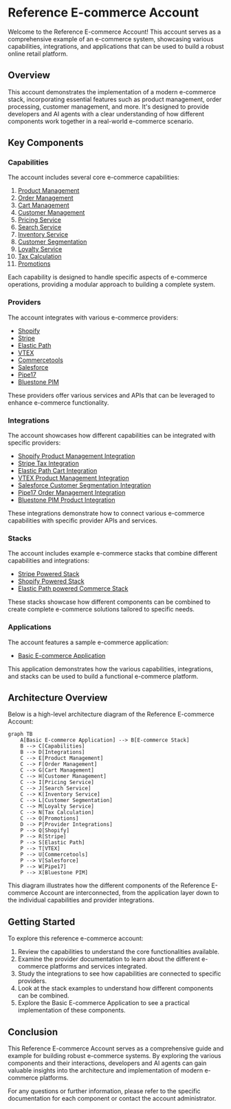 # Reference E-commerce Account

Welcome to the Reference E-commerce Account! This account serves as a comprehensive example of an e-commerce system, showcasing various capabilities, integrations, and applications that can be used to build a robust online retail platform.

## Overview

This account demonstrates the implementation of a modern e-commerce stack, incorporating essential features such as product management, order processing, customer management, and more. It's designed to provide developers and AI agents with a clear understanding of how different components work together in a real-world e-commerce scenario.

## Key Components

### Capabilities

The account includes several core e-commerce capabilities:

1. [Product Management](../reference-ecommerce/capability/product-management)
2. [Order Management](../reference-ecommerce/capability/order-management)
3. [Cart Management](../reference-ecommerce/capability/cart-management)
4. [Customer Management](../reference-ecommerce/capability/customer-management)
5. [Pricing Service](../reference-ecommerce/capability/pricing_service)
6. [Search Service](../reference-ecommerce/capability/search_service)
7. [Inventory Service](../reference-ecommerce/capability/inventory_service)
8. [Customer Segmentation](../reference-ecommerce/capability/customer_segmentation)
9. [Loyalty Service](../reference-ecommerce/capability/loyalty_service)
10. [Tax Calculation](../reference-ecommerce/capability/tax_calculation)
11. [Promotions](../reference-ecommerce/capability/promotions)

Each capability is designed to handle specific aspects of e-commerce operations, providing a modular approach to building a complete system.

### Providers

The account integrates with various e-commerce providers:

- [Shopify](../reference-ecommerce/provider/shopify)
- [Stripe](../reference-ecommerce/provider/stripe)
- [Elastic Path](../reference-ecommerce/provider/elastic-path)
- [VTEX](../reference-ecommerce/provider/vtex)
- [Commercetools](../reference-ecommerce/provider/commercetools)
- [Salesforce](../reference-ecommerce/provider/salesforce)
- [Pipe17](../reference-ecommerce/provider/pipe17)
- [Bluestone PIM](../reference-ecommerce/provider/bluestone-pim)

These providers offer various services and APIs that can be leveraged to enhance e-commerce functionality.

### Integrations

The account showcases how different capabilities can be integrated with specific providers:

- [Shopify Product Management Integration](../reference-ecommerce/integration/shopify-product-management)
- [Stripe Tax Integration](../reference-ecommerce/integration/stripe_tax_integration)
- [Elastic Path Cart Integration](../reference-ecommerce/integration/elastic-path-cart)
- [VTEX Product Management Integration](../reference-ecommerce/integration/vtex-product-management)
- [Salesforce Customer Segmentation Integration](../reference-ecommerce/integration/salesforce-customer-segmentation)
- [Pipe17 Order Management Integration](../reference-ecommerce/integration/p17_order_mgmt)
- [Bluestone PIM Product Integration](../reference-ecommerce/integration/bluestone-pim-product-mgmt)

These integrations demonstrate how to connect various e-commerce capabilities with specific provider APIs and services.

### Stacks

The account includes example e-commerce stacks that combine different capabilities and integrations:

- [Stripe Powered Stack](../reference-ecommerce/stack/stripe-powered-stack)
- [Shopify Powered Stack](../reference-ecommerce/stack/shopify-powered)
- [Elastic Path powered Commerce Stack](../reference-ecommerce/stack/ep-stack)

These stacks showcase how different components can be combined to create complete e-commerce solutions tailored to specific needs.

### Applications

The account features a sample e-commerce application:

- [Basic E-commerce Application](../reference-ecommerce/application/basic-ecommerce)

This application demonstrates how the various capabilities, integrations, and stacks can be used to build a functional e-commerce platform.

## Architecture Overview

Below is a high-level architecture diagram of the Reference E-commerce Account:

```mermaid
graph TB
    A[Basic E-commerce Application] --> B[E-commerce Stack]
    B --> C[Capabilities]
    B --> D[Integrations]
    C --> E[Product Management]
    C --> F[Order Management]
    C --> G[Cart Management]
    C --> H[Customer Management]
    C --> I[Pricing Service]
    C --> J[Search Service]
    C --> K[Inventory Service]
    C --> L[Customer Segmentation]
    C --> M[Loyalty Service]
    C --> N[Tax Calculation]
    C --> O[Promotions]
    D --> P[Provider Integrations]
    P --> Q[Shopify]
    P --> R[Stripe]
    P --> S[Elastic Path]
    P --> T[VTEX]
    P --> U[Commercetools]
    P --> V[Salesforce]
    P --> W[Pipe17]
    P --> X[Bluestone PIM]
```

This diagram illustrates how the different components of the Reference E-commerce Account are interconnected, from the application layer down to the individual capabilities and provider integrations.

## Getting Started

To explore this reference e-commerce account:

1. Review the capabilities to understand the core functionalities available.
2. Examine the provider documentation to learn about the different e-commerce platforms and services integrated.
3. Study the integrations to see how capabilities are connected to specific providers.
4. Look at the stack examples to understand how different components can be combined.
5. Explore the Basic E-commerce Application to see a practical implementation of these components.

## Conclusion

This Reference E-commerce Account serves as a comprehensive guide and example for building robust e-commerce systems. By exploring the various components and their interactions, developers and AI agents can gain valuable insights into the architecture and implementation of modern e-commerce platforms.

For any questions or further information, please refer to the specific documentation for each component or contact the account administrator.